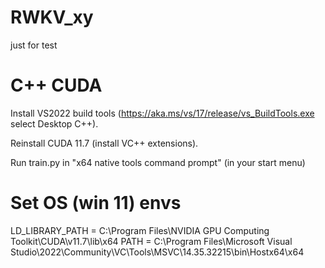 # RWKV_xy
just for test

# C++ CUDA 
Install VS2022 build tools (https://aka.ms/vs/17/release/vs_BuildTools.exe select Desktop C++).

Reinstall CUDA 11.7 (install VC++ extensions).

Run train.py in "x64 native tools command prompt" (in your start menu)

# Set OS (win 11) envs
LD_LIBRARY_PATH = C:\Program Files\NVIDIA GPU Computing Toolkit\CUDA\v11.7\lib\x64
PATH = C:\Program Files\Microsoft Visual Studio\2022\Community\VC\Tools\MSVC\14.35.32215\bin\Hostx64\x64



